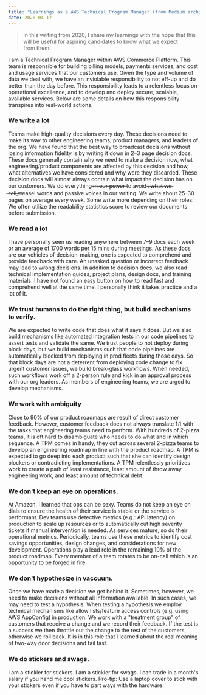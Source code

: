 ```yaml
---
title: "Learnings as a AWS Technical Program Manager (from Medium archives)"
date: 2020-04-17
---
```


> In this writing from 2020, I share my learnings with the hope that this will be useful for aspiring candidates to know what we expect from them.

I am a Technical Program Manager within AWS Commerce Platform. This team is responsible for building billing models, payments services, and cost and usage services that our customers use. Given the type and volume of data we deal with, we have an inviolable responsibility to not eff-up and do better than the day before. This responsibility leads to a relentless focus on operational excellence, and to develop and deploy secure, scalable, available services. Below are some details on how this responsibility transpires into real-world actions.

### We write a lot
Teams make high-quality decisions every day. These decisions need to make its way to other engineering teams, product managers, and leaders of the org. We have found that the best way to broadcast decisions without losing information fidelity is by writing it down in 2–3 page decision docs. These docs generally contain why we need to make a decision now, what engineering/product components are affected by this decision and how, what alternatives we have considered and why were they discarded. These decision docs will almost always contain what impact the decision has on our customers. We do everything ̶i̶n̶ ̶o̶u̶r̶ ̶p̶o̶w̶e̶r̶ to avoid ̶,̶ ̶w̶h̶a̶t̶ ̶w̶e̶ ̶c̶a̶l̶l̶,̶weasel words and passive voices in our writing. We write about 25–30 pages on average every week. Some write more depending on their roles. We often utilize the readability statistics score to review our documents before submission.

### We read a lot
I have personally seen us reading anywhere between 7–9 docs each week or an average of 1700 words per 15 mins during meetings. As these docs are our vehicles of decision-making, one is expected to comprehend and provide feedback with care. An unasked question or incorrect feedback may lead to wrong decisions. In addition to decision docs, we also read technical implementation guides, project plans, design docs, and training materials. I have not found an easy button on how to read fast and comprehend well at the same time. I personally think it takes practice and a lot of it.

### We trust humans to do the right thing, but build mechanisms to verify.
We are expected to write code that does what it says it does. But we also build mechanisms like automated integration tests in our code pipelines to assert tests and validate the same. We trust people to not deploy during block days, but we build mechanisms such that code pipelines are automatically blocked from deploying in prod fleets during those days. So that block days are not a deterrent from deploying code change to fix urgent customer issues, we build break-glass workflows. When needed, such workflows work off a 2-person rule and kick in an approval process with our org leaders. As members of engineering teams, we are urged to develop mechanisms.

### We work with ambiguity
Close to 90% of our product roadmaps are result of direct customer feedback. However, customer feedback does not always translate 1:1 with the tasks that engineering teams need to perform. With hundreds of 2-pizza teams, it is oft hard to disambiguate who needs to do what and in which sequence. A TPM comes in handy; they cut across several 2-pizza teams to develop an engineering roadmap in line with the product roadmap. A TPM is expected to go deep into each product such that she can identify design blockers or contradicting implementations. A TPM relentlessly prioritizes work to create a path of least resistance, least amount of throw away engineering work, and least amount of technical debt.

### We don't keep an eye on operations.
At Amazon, I learned that ops can be sexy. Teams do not keep an eye on dials to ensure the health of their service is stable or the service is performant. Dev teams use detective metrics (e.g.: API latency) on production to scale up resources or to automatically cut high severity tickets if manual intervention is needed. As services mature, so do their operational metrics. Periodically, teams use these metrics to identify cost savings opportunities, design changes, and considerations for new development. Operations play a lead role in the remaining 10% of the product roadmap. Every member of a team rotates to be on-call which is an opportunity to be forged in fire.

### We don't hypothesize in vaccuum.
Once we have made a decision we get behind it. Sometimes, however, we need to make decisions without all information available. In such cases, we may need to test a hypothesis. When testing a hypothesis we employ technical mechanisms like allow lists/feature access controls (e.g. using AWS AppConfig) in production. We work with a "treatment group" of customers that receive a change and we record their feedback. If the test is a success we then throttle out the change to the rest of the customers, otherwise we roll back. It is in this role that I learned about the real meaning of two-way door decisions and fail fast.

### We do stickers and swags.
I am a stickler for stickers. I am a stickler for swags. I can trade in a month's salary if you hand me cool stickers. Pro-tip: Use a laptop cover to stick with your stickers even if you have to part ways with the hardware.
